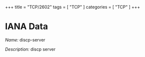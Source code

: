 +++
title = "TCP/2602"
tags = [ "TCP" ]
categories = [ "TCP" ]
+++

# IANA Data

_Name:_ discp-server

_Description:_ discp server

